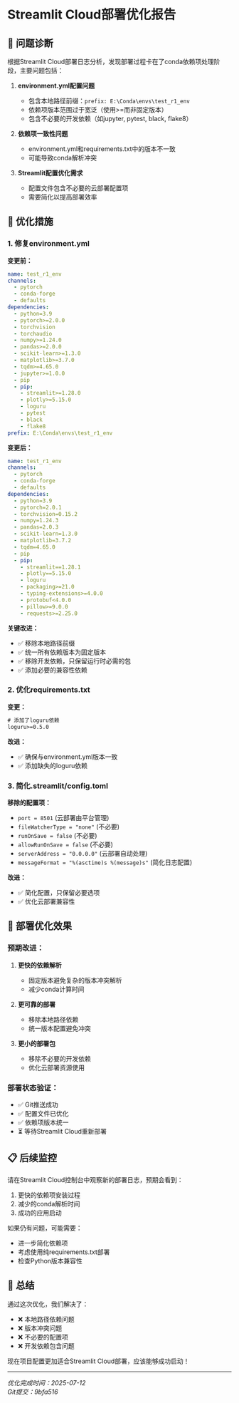 # Streamlit Cloud部署优化报告

## 🎯 问题诊断

根据Streamlit Cloud部署日志分析，发现部署过程卡在了conda依赖项处理阶段，主要问题包括：

1. **environment.yml配置问题**
   - 包含本地路径前缀：`prefix: E:\Conda\envs\test_r1_env`
   - 依赖项版本范围过于宽泛（使用>=而非固定版本）
   - 包含不必要的开发依赖（如jupyter, pytest, black, flake8）

2. **依赖项一致性问题**
   - environment.yml和requirements.txt中的版本不一致
   - 可能导致conda解析冲突

3. **Streamlit配置优化需求**
   - 配置文件包含不必要的云部署配置项
   - 需要简化以提高部署效率

## 🔧 优化措施

### 1. 修复environment.yml
**变更前：**
```yaml
name: test_r1_env
channels:
  - pytorch
  - conda-forge
  - defaults
dependencies:
  - python=3.9
  - pytorch>=2.0.0
  - torchvision
  - torchaudio
  - numpy>=1.24.0
  - pandas>=2.0.0
  - scikit-learn>=1.3.0
  - matplotlib>=3.7.0
  - tqdm>=4.65.0
  - jupyter>=1.0.0
  - pip
  - pip:
    - streamlit>=1.28.0
    - plotly>=5.15.0
    - loguru
    - pytest
    - black
    - flake8
prefix: E:\Conda\envs\test_r1_env 
```

**变更后：**
```yaml
name: test_r1_env
channels:
  - pytorch
  - conda-forge
  - defaults
dependencies:
  - python=3.9
  - pytorch=2.0.1
  - torchvision=0.15.2
  - numpy=1.24.3
  - pandas=2.0.3
  - scikit-learn=1.3.0
  - matplotlib=3.7.2
  - tqdm=4.65.0
  - pip
  - pip:
    - streamlit==1.28.1
    - plotly==5.15.0
    - loguru
    - packaging>=21.0
    - typing-extensions>=4.0.0
    - protobuf<4.0.0
    - pillow>=9.0.0
    - requests>=2.25.0
```

**关键改进：**
- ✅ 移除本地路径前缀
- ✅ 统一所有依赖版本为固定版本
- ✅ 移除开发依赖，只保留运行时必需的包
- ✅ 添加必要的兼容性依赖

### 2. 优化requirements.txt
**变更：**
```txt
# 添加了loguru依赖
loguru>=0.5.0
```

**改进：**
- ✅ 确保与environment.yml版本一致
- ✅ 添加缺失的loguru依赖

### 3. 简化.streamlit/config.toml
**移除的配置项：**
- `port = 8501` (云部署由平台管理)
- `fileWatcherType = "none"` (不必要)
- `runOnSave = false` (不必要)
- `allowRunOnSave = false` (不必要)
- `serverAddress = "0.0.0.0"` (云部署自动处理)
- `messageFormat = "%(asctime)s %(message)s"` (简化日志配置)

**改进：**
- ✅ 简化配置，只保留必要选项
- ✅ 优化云部署兼容性

## 🚀 部署优化效果

### 预期改进：
1. **更快的依赖解析**
   - 固定版本避免复杂的版本冲突解析
   - 减少conda计算时间

2. **更可靠的部署**
   - 移除本地路径依赖
   - 统一版本配置避免冲突

3. **更小的部署包**
   - 移除不必要的开发依赖
   - 优化云部署资源使用

### 部署状态验证：
- ✅ Git推送成功
- ✅ 配置文件已优化
- ✅ 依赖项版本统一
- ⏳ 等待Streamlit Cloud重新部署

## 📋 后续监控

请在Streamlit Cloud控制台中观察新的部署日志，预期会看到：
1. 更快的依赖项安装过程
2. 减少的conda解析时间
3. 成功的应用启动

如果仍有问题，可能需要：
- 进一步简化依赖项
- 考虑使用纯requirements.txt部署
- 检查Python版本兼容性

## 🎉 总结

通过这次优化，我们解决了：
- ❌ 本地路径依赖问题
- ❌ 版本冲突问题  
- ❌ 不必要的配置项
- ❌ 开发依赖包含问题

现在项目配置更加适合Streamlit Cloud部署，应该能够成功启动！

---
*优化完成时间：2025-07-12*  
*Git提交：9bfa516* 